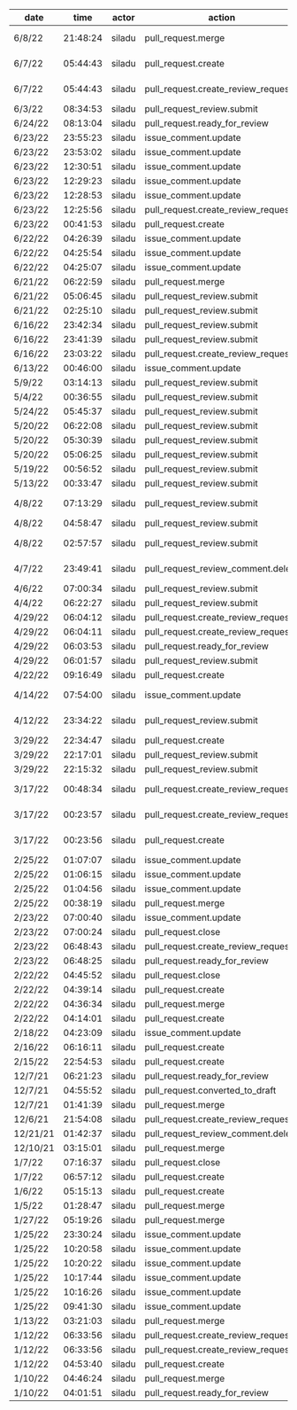 | date     | time     | actor  | action                             | repo                  | user     | data.team | data.new_repo_permission | data.old_repo_permission |
| -------- | -------- | ------ | ---------------------------------- | --------------------- | -------- | --------- | ------------------------ | ------------------------ |
| 6/8/22   | 21:48:24 | siladu | pull_request.merge                 | hyperledger/besu-docs | siladu   |           |                          |                          |
| 6/7/22   | 05:44:43 | siladu | pull_request.create                | hyperledger/besu-docs | siladu   |           |                          |                          |
| 6/7/22   | 05:44:43 | siladu | pull_request.create_review_request | hyperledger/besu-docs | siladu   |           |                          |                          |
| 6/3/22   | 08:34:53 | siladu | pull_request_review.submit         | hyperledger/besu      |          |           |                          |                          |
| 6/24/22  | 08:13:04 | siladu | pull_request.ready_for_review      | hyperledger/besu      | siladu   |           |                          |                          |
| 6/23/22  | 23:55:23 | siladu | issue_comment.update               | hyperledger/besu      |          |           |                          |                          |
| 6/23/22  | 23:53:02 | siladu | issue_comment.update               | hyperledger/besu      |          |           |                          |                          |
| 6/23/22  | 12:30:51 | siladu | issue_comment.update               | hyperledger/besu      |          |           |                          |                          |
| 6/23/22  | 12:29:23 | siladu | issue_comment.update               | hyperledger/besu      |          |           |                          |                          |
| 6/23/22  | 12:28:53 | siladu | issue_comment.update               | hyperledger/besu      |          |           |                          |                          |
| 6/23/22  | 12:25:56 | siladu | pull_request.create_review_request | hyperledger/besu      | siladu   |           |                          |                          |
| 6/23/22  | 00:41:53 | siladu | pull_request.create                | hyperledger/besu      | siladu   |           |                          |                          |
| 6/22/22  | 04:26:39 | siladu | issue_comment.update               | hyperledger/besu      |          |           |                          |                          |
| 6/22/22  | 04:25:54 | siladu | issue_comment.update               | hyperledger/besu      |          |           |                          |                          |
| 6/22/22  | 04:25:07 | siladu | issue_comment.update               | hyperledger/besu      |          |           |                          |                          |
| 6/21/22  | 06:22:59 | siladu | pull_request.merge                 | hyperledger/besu      | wcgcyx   |           |                          |                          |
| 6/21/22  | 05:06:45 | siladu | pull_request_review.submit         | hyperledger/besu      |          |           |                          |                          |
| 6/21/22  | 02:25:10 | siladu | pull_request_review.submit         | hyperledger/besu      |          |           |                          |                          |
| 6/16/22  | 23:42:34 | siladu | pull_request_review.submit         | hyperledger/besu      |          |           |                          |                          |
| 6/16/22  | 23:41:39 | siladu | pull_request_review.submit         | hyperledger/besu      |          |           |                          |                          |
| 6/16/22  | 23:03:22 | siladu | pull_request.create_review_request | hyperledger/besu      | wcgcyx   |           |                          |                          |
| 6/13/22  | 00:46:00 | siladu | issue_comment.update               | hyperledger/besu      |          |           |                          |                          |
| 5/9/22   | 03:14:13 | siladu | pull_request_review.submit         | hyperledger/besu      |          |           |                          |                          |
| 5/4/22   | 00:36:55 | siladu | pull_request_review.submit         | hyperledger/besu      |          |           |                          |                          |
| 5/24/22  | 05:45:37 | siladu | pull_request_review.submit         | hyperledger/besu      |          |           |                          |                          |
| 5/20/22  | 06:22:08 | siladu | pull_request_review.submit         | hyperledger/besu      |          |           |                          |                          |
| 5/20/22  | 05:30:39 | siladu | pull_request_review.submit         | hyperledger/besu      |          |           |                          |                          |
| 5/20/22  | 05:06:25 | siladu | pull_request_review.submit         | hyperledger/besu      |          |           |                          |                          |
| 5/19/22  | 00:56:52 | siladu | pull_request_review.submit         | hyperledger/besu      |          |           |                          |                          |
| 5/13/22  | 00:33:47 | siladu | pull_request_review.submit         | hyperledger/besu      |          |           |                          |                          |
| 4/8/22   | 07:13:29 | siladu | pull_request_review.submit         | hyperledger/besu-docs |          |           |                          |                          |
| 4/8/22   | 04:58:47 | siladu | pull_request_review.submit         | hyperledger/besu      |          |           |                          |                          |
| 4/8/22   | 02:57:57 | siladu | pull_request_review.submit         | hyperledger/besu-docs |          |           |                          |                          |
| 4/7/22   | 23:49:41 | siladu | pull_request_review_comment.delete | hyperledger/besu-docs |          |           |                          |                          |
| 4/6/22   | 07:00:34 | siladu | pull_request_review.submit         | hyperledger/besu      |          |           |                          |                          |
| 4/4/22   | 06:22:27 | siladu | pull_request_review.submit         | hyperledger/besu      |          |           |                          |                          |
| 4/29/22  | 06:04:12 | siladu | pull_request.create_review_request | hyperledger/besu      | siladu   |           |                          |                          |
| 4/29/22  | 06:04:11 | siladu | pull_request.create_review_request | hyperledger/besu      | siladu   |           |                          |                          |
| 4/29/22  | 06:03:53 | siladu | pull_request.ready_for_review      | hyperledger/besu      | siladu   |           |                          |                          |
| 4/29/22  | 06:01:57 | siladu | pull_request_review.submit         | hyperledger/besu      |          |           |                          |                          |
| 4/22/22  | 09:16:49 | siladu | pull_request.create                | hyperledger/besu      | siladu   |           |                          |                          |
| 4/14/22  | 07:54:00 | siladu | issue_comment.update               | hyperledger/besu-docs |          |           |                          |                          |
| 4/12/22  | 23:34:22 | siladu | pull_request_review.submit         | hyperledger/besu-docs |          |           |                          |                          |
| 3/29/22  | 22:34:47 | siladu | pull_request.create                | hyperledger/besu      | siladu   |           |                          |                          |
| 3/29/22  | 22:17:01 | siladu | pull_request_review.submit         | hyperledger/besu      |          |           |                          |                          |
| 3/29/22  | 22:15:32 | siladu | pull_request_review.submit         | hyperledger/besu      |          |           |                          |                          |
| 3/17/22  | 00:48:34 | siladu | pull_request.create_review_request | hyperledger/besu-docs | siladu   |           |                          |                          |
| 3/17/22  | 00:23:57 | siladu | pull_request.create_review_request | hyperledger/besu-docs | siladu   |           |                          |                          |
| 3/17/22  | 00:23:56 | siladu | pull_request.create                | hyperledger/besu-docs | siladu   |           |                          |                          |
| 2/25/22  | 01:07:07 | siladu | issue_comment.update               | hyperledger/besu      |          |           |                          |                          |
| 2/25/22  | 01:06:15 | siladu | issue_comment.update               | hyperledger/besu      |          |           |                          |                          |
| 2/25/22  | 01:04:56 | siladu | issue_comment.update               | hyperledger/besu      |          |           |                          |                          |
| 2/25/22  | 00:38:19 | siladu | pull_request.merge                 | hyperledger/besu      | siladu   |           |                          |                          |
| 2/23/22  | 07:00:40 | siladu | issue_comment.update               | hyperledger/besu      |          |           |                          |                          |
| 2/23/22  | 07:00:24 | siladu | pull_request.close                 | hyperledger/besu      | siladu   |           |                          |                          |
| 2/23/22  | 06:48:43 | siladu | pull_request.create_review_request | hyperledger/besu      | siladu   |           |                          |                          |
| 2/23/22  | 06:48:25 | siladu | pull_request.ready_for_review      | hyperledger/besu      | siladu   |           |                          |                          |
| 2/22/22  | 04:45:52 | siladu | pull_request.close                 | hyperledger/besu      | siladu   |           |                          |                          |
| 2/22/22  | 04:39:14 | siladu | pull_request.create                | hyperledger/besu      | siladu   |           |                          |                          |
| 2/22/22  | 04:36:34 | siladu | pull_request.merge                 | hyperledger/besu      | siladu   |           |                          |                          |
| 2/22/22  | 04:14:01 | siladu | pull_request.create                | hyperledger/besu      | siladu   |           |                          |                          |
| 2/18/22  | 04:23:09 | siladu | issue_comment.update               | hyperledger/besu      |          |           |                          |                          |
| 2/16/22  | 06:16:11 | siladu | pull_request.create                | hyperledger/besu      | siladu   |           |                          |                          |
| 2/15/22  | 22:54:53 | siladu | pull_request.create                | hyperledger/besu      | siladu   |           |                          |                          |
| 12/7/21  | 06:21:23 | siladu | pull_request.ready_for_review      | hyperledger/besu      | siladu   |           |                          |                          |
| 12/7/21  | 04:55:52 | siladu | pull_request.converted_to_draft    | hyperledger/besu      | siladu   |           |                          |                          |
| 12/7/21  | 01:41:39 | siladu | pull_request.merge                 | hyperledger/besu      | siladu   |           |                          |                          |
| 12/6/21  | 21:54:08 | siladu | pull_request.create_review_request | hyperledger/besu      | siladu   |           |                          |                          |
| 12/21/21 | 01:42:37 | siladu | pull_request_review_comment.delete | hyperledger/besu      |          |           |                          |                          |
| 12/10/21 | 03:15:01 | siladu | pull_request.merge                 | hyperledger/besu      | siladu   |           |                          |                          |
| 1/7/22   | 07:16:37 | siladu | pull_request.close                 | hyperledger/besu      | siladu   |           |                          |                          |
| 1/7/22   | 06:57:12 | siladu | pull_request.create                | hyperledger/besu      | siladu   |           |                          |                          |
| 1/6/22   | 05:15:13 | siladu | pull_request.create                | hyperledger/besu      | siladu   |           |                          |                          |
| 1/5/22   | 01:28:47 | siladu | pull_request.merge                 | hyperledger/besu      | georgep9 |           |                          |                          |
| 1/27/22  | 05:19:26 | siladu | pull_request.merge                 | hyperledger/besu      | macfarla |           |                          |                          |
| 1/25/22  | 23:30:24 | siladu | issue_comment.update               | hyperledger/besu      |          |           |                          |                          |
| 1/25/22  | 10:20:58 | siladu | issue_comment.update               | hyperledger/besu      |          |           |                          |                          |
| 1/25/22  | 10:20:22 | siladu | issue_comment.update               | hyperledger/besu      |          |           |                          |                          |
| 1/25/22  | 10:17:44 | siladu | issue_comment.update               | hyperledger/besu      |          |           |                          |                          |
| 1/25/22  | 10:16:26 | siladu | issue_comment.update               | hyperledger/besu      |          |           |                          |                          |
| 1/25/22  | 09:41:30 | siladu | issue_comment.update               | hyperledger/besu      |          |           |                          |                          |
| 1/13/22  | 03:21:03 | siladu | pull_request.merge                 | hyperledger/besu      | siladu   |           |                          |                          |
| 1/12/22  | 06:33:56 | siladu | pull_request.create_review_request | hyperledger/besu      | siladu   |           |                          |                          |
| 1/12/22  | 06:33:56 | siladu | pull_request.create_review_request | hyperledger/besu      | siladu   |           |                          |                          |
| 1/12/22  | 04:53:40 | siladu | pull_request.create                | hyperledger/besu      | siladu   |           |                          |                          |
| 1/10/22  | 04:46:24 | siladu | pull_request.merge                 | hyperledger/besu      | siladu   |           |                          |                          |
| 1/10/22  | 04:01:51 | siladu | pull_request.ready_for_review      | hyperledger/besu      | siladu   |           |                          |                          |
